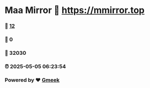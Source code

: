 # Maa Mirror :link: https://mmirror.top 
### :page_facing_up: [12](https://mmirror.top/tag.html) 
### :speech_balloon: 0 
### :hibiscus: 32030 
### :alarm_clock: 2025-05-05 06:23:54 
### Powered by :heart: [Gmeek](https://github.com/Meekdai/Gmeek)
